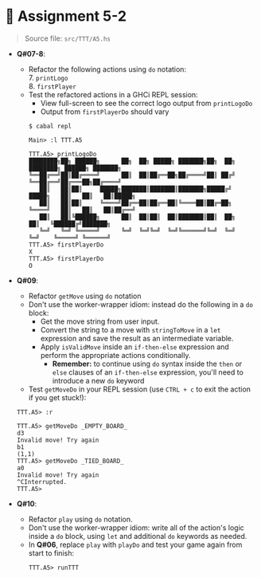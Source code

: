 # 🥷 **Assignment 5-2**

>Source file: `src/TTT/A5.hs`

* **Q#07-8**:
  * Refactor the following actions using `do` notation: \
    7. `printLogo` \
    8. `firstPlayer`
  * Test the refactored actions in a GHCi REPL session:
    * View full-screen to see the correct logo output from `printLogoDo`
    * Output from `firstPlayerDo` should vary
    ```shell
    $ cabal repl

    Main> :l TTT.A5

    TTT.A5> printLogoDo
    ████████╗██╗ ██████╗      ██╗  ██╗ █████╗ ███████╗██╗  ██╗      ████████╗ ██████╗ ███████╗
    ╚══██╔══╝██║██╔════╝      ██║  ██║██╔══██╗██╔════╝██║ ██╔╝      ╚══██╔══╝██╔═══██╗██╔════╝
       ██║   ██║██║     █████╗███████║███████║███████╗█████╔╝ █████╗   ██║   ██║   ██║█████╗
       ██║   ██║██║     ╚════╝██╔══██║██╔══██║╚════██║██╔═██╗ ╚════╝   ██║   ██║   ██║██╔══╝
       ██║   ██║╚██████╗      ██║  ██║██║  ██║███████║██║  ██╗         ██║   ╚██████╔╝███████╗
       ╚═╝   ╚═╝ ╚═════╝      ╚═╝  ╚═╝╚═╝  ╚═╝╚══════╝╚═╝  ╚═╝         ╚═╝    ╚═════╝ ╚══════╝
    TTT.A5> firstPlayerDo
    X
    TTT.A5> firstPlayerDo
    O
    ```

* **Q#09**:
  * Refactor `getMove` using `do` notation
  * Don't use the worker-wrapper idiom: instead do the following in a `do` block:
    * Get the move string from user input.
    * Convert the string to a move with `stringToMove` in a `let` expression and save the result as an intermediate variable.
    * Apply `isValidMove` inside an `if-then-else` expression and perform the appropriate actions conditionally.
      * **Remember:** to continue using `do` syntax inside the `then` or `else` clauses of an `if-then-else` expression, you'll need to introduce a new `do` keyword
   * Test `getMoveDo` in your REPL session (use `CTRL + c` to exit the action if you get stuck!):
    ```shell
    TTT.A5> :r

    TTT.A5> getMoveDo _EMPTY_BOARD_
    d3
    Invalid move! Try again
    b1
    (1,1)
    TTT.A5> getMoveDo _TIED_BOARD_
    a0
    Invalid move! Try again
    ^CInterrupted.
    TTT.A5>
    ```

* **Q#10**:
  * Refactor `play` using `do` notation.
  * Don't use the worker-wrapper idiom: write all of the action's logic inside a `do` block, using `let` and additional `do` keywords as needed.
  * In **Q#06**, replace `play` with `playDo` and test your game again from start to finish:
    ```shell
    TTT.A5> runTTT
    ```